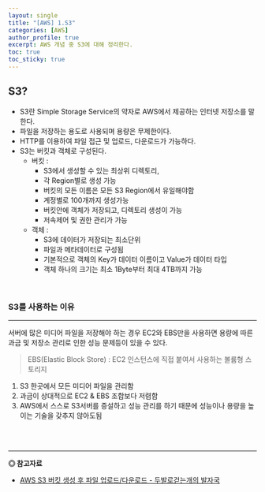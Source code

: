 ```yaml
---
layout: single
title: "[AWS] 1.S3"
categories: [AWS]
author_profile: true
excerpt: AWS 개념 중 S3에 대해 정리한다. 
toc: true
toc_sticky: true
---
```


## S3?
- S3란 Simple Storage Service의 약자로 AWS에서 제공하는 인터넷 저장소를 말한다.
- 파일을 저장하는 용도로 사용되며 용량은 무제한이다.
- HTTP를 이용하여 파일 접근 및 업로드, 다운로드가 가능하다.
- S3는 버킷과 객체로 구성된다.
    - 버킷 : 
        - S3에서 생성할 수 있는 최상위 디렉토리,
        - 각 Region별로 생성 가능
        - 버킷의 모든 이름은 모든 S3 Region에서 유일해야함
        - 계정별로 100개까지 생성가능
        - 버킷안에 객체가 저장되고, 디렉토리 생성이 가능
        - 저속제어 및 권한 관리가 가능
    - 객체 : 
        - S3에 데이터가 저장되는 최소단위
        - 파일과 메타데이터로 구성됨
        - 기본적으로 객체의 Key가 데이터 이름이고 Value가 데이터 타입
        - 객체 하나의 크기는 최소 1Byte부터 최대 4TB까지 가능

<br>

### S3를 사용하는 이유
---------------------
서버에 많은 미디어 파일을 저장해야 하는 경우 EC2와 EBS만을 사용하면 용량에 따른 과금 및 저장소 관리로 인한 성능 문제등이 있을 수 있다.
> EBS(Elastic Block Store) : EC2 인스턴스에 직접 붙여서 사용하는 볼륨형 스토리지
1. S3 한곳에서 모든 미디어 파일을 관리함
2. 과금이 상대적으로 EC2 & EBS 조합보다 저렴함
3. AWS에서 스스로 S3서버를 증설하고 성능 관리를 하기 때문에 성능이나 용량을 높이는 기술을 갖추지 않아도됨





<br><br>




------------------
**◎ 참고자료**
- [AWS S3 버킷 생성 후 파일 업로드/다운로드 - 두발로걷는개의 발자국](https://twofootdog.tistory.com/36)
